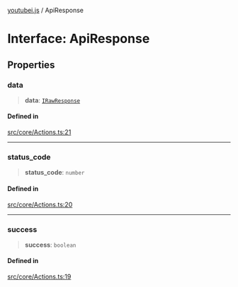 [youtubei.js](../README.md) / ApiResponse

# Interface: ApiResponse

## Properties

### data

> **data**: [`IRawResponse`](../namespaces/APIResponseTypes/interfaces/IRawResponse.md)

#### Defined in

[src/core/Actions.ts:21](https://github.com/LuanRT/YouTube.js/blob/af92984523f90200a18314b94478a2697c9deab0/src/core/Actions.ts#L21)

***

### status\_code

> **status\_code**: `number`

#### Defined in

[src/core/Actions.ts:20](https://github.com/LuanRT/YouTube.js/blob/af92984523f90200a18314b94478a2697c9deab0/src/core/Actions.ts#L20)

***

### success

> **success**: `boolean`

#### Defined in

[src/core/Actions.ts:19](https://github.com/LuanRT/YouTube.js/blob/af92984523f90200a18314b94478a2697c9deab0/src/core/Actions.ts#L19)
